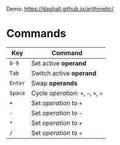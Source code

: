 Demo: https://daghall.github.io/arithmetic/

# Commands

| Key | Command |
| --- | --- |
| `0-9`   | Set active **operand** |
| `Tab`   | Switch active **operand** |
| `Enter` | Swap **operands** |
| `Space` | Cycle *operation*: `+`, `−`, `×`, `÷` |
| `+`     | Set *operation* to `+`|
| `-`     | Set *operation* to `−`|
| `*`     | Set *operation* to `×`|
| `/`     | Set *operation* to `÷`|
